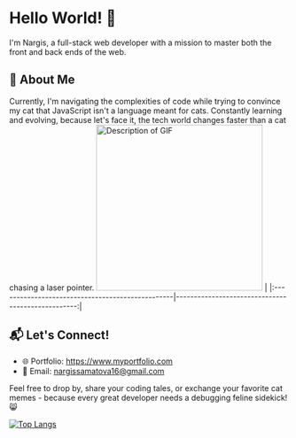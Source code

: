 # Hello World! 👋

I'm Nargis, a full-stack web developer with a mission to master both the front and back ends of the web.

## 🚀 About Me

Currently, I'm navigating the complexities of code while trying to convince my cat that JavaScript isn't a language meant for cats. Constantly learning and evolving, because let's face it, the tech world changes faster than a cat chasing a laser pointer. <a href="https://giphy.com/gifs/cat-kitten-computer-3oKIPnAiaMCws8nOsE"><img src="https://media.giphy.com/media/3oKIPnAiaMCws8nOsE/giphy.gif" alt="Description of GIF" width="300" height="300"></a> |
|:-------------------------------------------------|--------------------------------------------------:|



## 📬 Let's Connect!
- 🌐 Portfolio: https://www.myportfolio.com
- 📧 Email: nargissamatova16@gmail.com

Feel free to drop by, share your coding tales, or exchange your favorite cat memes - because every great developer needs a debugging feline sidekick! 😸
  
[![Top Langs](https://github-readme-stats.vercel.app/api/top-langs/?username=Nargissamatova&layout=donut)](https://github.com/Nargissamatova/github-readme-stats)

